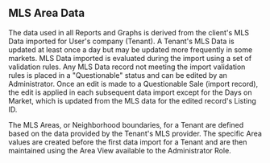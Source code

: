 ## MLS Area Data

The data used in all Reports and Graphs is derived from the client's MLS Data imported for User's company (Tenant). A Tenant's MLS Data is updated at least once a day but may be updated more frequently in some markets. MLS Data imported is evaluated during the import using a set of validation rules. Any MLS Data record not meeting the import validation rules is placed in a "Questionable" status and can be edited by an Administrator. Once an edit is made to a Questionable Sale (import record), the edit is applied in each subsequent data import except for the Days on Market, which is updated from the MLS data for the edited record's Listing ID.

The MLS Areas, or Neighborhood boundaries, for a Tenant are defined based on the data provided by the Tenant's MLS provider. The specific Area values are created before the first data import for a Tenant and are then maintained using the Area View available to the Administrator Role.
